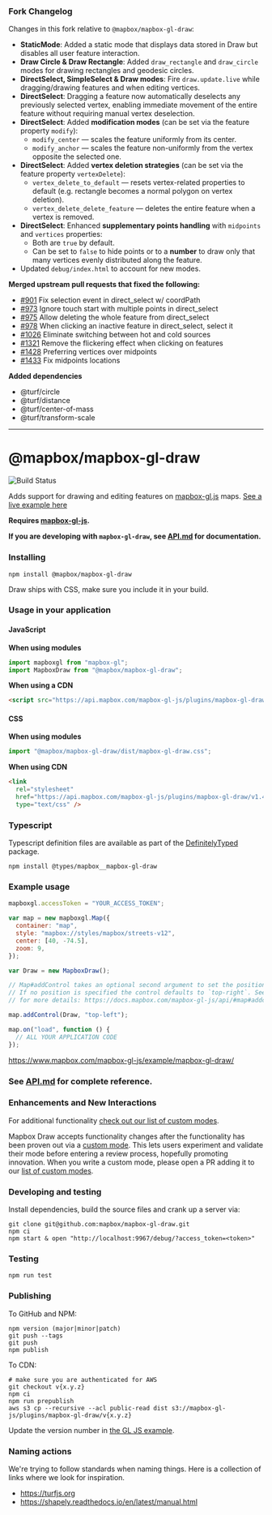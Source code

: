 ### Fork Changelog

Changes in this fork relative to `@mapbox/mapbox-gl-draw`:

- **StaticMode**: Added a static mode that displays data stored in Draw but disables all user feature interaction.
- **Draw Circle & Draw Rectangle**: Added `draw_rectangle` and `draw_circle` modes for drawing rectangles and geodesic circles.
- **DirectSelect, SimpleSelect & Draw modes**: Fire `draw.update.live` while dragging/drawing features and when editing vertices.
- **DirectSelect**: Dragging a feature now automatically deselects any previously selected vertex, enabling immediate movement of the entire feature without requiring manual vertex deselection.
- **DirectSelect**: Added **modification modes** (can be set via the feature property `modify`):
  - `modify_center` — scales the feature uniformly from its center.
  - `modify_anchor` — scales the feature non-uniformly from the vertex opposite the selected one.
- **DirectSelect**: Added **vertex deletion strategies** (can be set via the feature property `vertexDelete`):
  - `vertex_delete_to_default` — resets vertex-related properties to default (e.g. rectangle becomes a normal polygon on vertex deletion).
  - `vertex_delete_delete_feature` — deletes the entire feature when a vertex is removed.
- **DirectSelect**: Enhanced **supplementary points handling** with `midpoints` and `vertices` properties:
  - Both are `true` by default.
  - Can be set to `false` to hide points or to a **number** to draw only that many vertices evenly distributed along the feature.
- Updated `debug/index.html` to account for new modes.

**Merged upstream pull requests that fixed the following:**

- [#901](https://github.com/mapbox/mapbox-gl-draw/pull/901) Fix selection event in direct_select w/ coordPath
- [#973](https://github.com/mapbox/mapbox-gl-draw/pull/973) Ignore touch start with multiple points in direct_select
- [#975](https://github.com/mapbox/mapbox-gl-draw/pull/975) Allow deleting the whole feature from direct_select
- [#978](https://github.com/mapbox/mapbox-gl-draw/pull/978) When clicking an inactive feature in direct_select, select it
- [#1026](https://github.com/mapbox/mapbox-gl-draw/pull/1026) Eliminate switching between hot and cold sources
- [#1321](https://github.com/mapbox/mapbox-gl-draw/pull/1321) Remove the flickering effect when clicking on features
- [#1428](https://github.com/mapbox/mapbox-gl-draw/pull/1428) Preferring vertices over midpoints
- [#1433](https://github.com/mapbox/mapbox-gl-draw/pull/1433) Fix midpoints locations

**Added dependencies**

- @turf/circle
- @turf/distance
- @turf/center-of-mass
- @turf/transform-scale

---

# @mapbox/mapbox-gl-draw

![Build Status](https://github.com/mapbox/mapbox-gl-draw/actions/workflows/main.yml/badge.svg)

Adds support for drawing and editing features on [mapbox-gl.js](https://www.mapbox.com/mapbox-gl-js/) maps. [See a live example here](https://www.mapbox.com/mapbox-gl-js/example/mapbox-gl-draw/)

**Requires [mapbox-gl-js](https://github.com/mapbox/mapbox-gl-js).**

**If you are developing with `mapbox-gl-draw`, see [API.md](https://github.com/mapbox/mapbox-gl-draw/blob/main/docs/API.md) for documentation.**

### Installing

```
npm install @mapbox/mapbox-gl-draw
```

Draw ships with CSS, make sure you include it in your build.

### Usage in your application

#### JavaScript

**When using modules**

```js
import mapboxgl from "mapbox-gl";
import MapboxDraw from "@mapbox/mapbox-gl-draw";
```

**When using a CDN**

```html
<script src="https://api.mapbox.com/mapbox-gl-js/plugins/mapbox-gl-draw/v1.4.3/mapbox-gl-draw.js"></script>
```

#### CSS

**When using modules**

```js
import "@mapbox/mapbox-gl-draw/dist/mapbox-gl-draw.css";
```

**When using CDN**

```html
<link
  rel="stylesheet"
  href="https://api.mapbox.com/mapbox-gl-js/plugins/mapbox-gl-draw/v1.4.3/mapbox-gl-draw.css"
  type="text/css" />
```

### Typescript

Typescript definition files are available as part of the [DefinitelyTyped](https://github.com/DefinitelyTyped/DefinitelyTyped/tree/master/types/mapbox__mapbox-gl-draw) package.

```
npm install @types/mapbox__mapbox-gl-draw
```

### Example usage

```js
mapboxgl.accessToken = "YOUR_ACCESS_TOKEN";

var map = new mapboxgl.Map({
  container: "map",
  style: "mapbox://styles/mapbox/streets-v12",
  center: [40, -74.5],
  zoom: 9,
});

var Draw = new MapboxDraw();

// Map#addControl takes an optional second argument to set the position of the control.
// If no position is specified the control defaults to `top-right`. See the docs
// for more details: https://docs.mapbox.com/mapbox-gl-js/api/#map#addcontrol

map.addControl(Draw, "top-left");

map.on("load", function () {
  // ALL YOUR APPLICATION CODE
});
```

https://www.mapbox.com/mapbox-gl-js/example/mapbox-gl-draw/

### See [API.md](https://github.com/mapbox/mapbox-gl-draw/blob/main/docs/API.md) for complete reference.

### Enhancements and New Interactions

For additional functionality [check out our list of custom modes](https://github.com/mapbox/mapbox-gl-draw/blob/main/docs/MODES.md#available-custom-modes).

Mapbox Draw accepts functionality changes after the functionality has been proven out via a [custom mode](https://github.com/mapbox/mapbox-gl-draw/blob/main/docs/MODES.md#creating-modes-for-mapbox-draw). This lets users experiment and validate their mode before entering a review process, hopefully promoting innovation. When you write a custom mode, please open a PR adding it to our [list of custom modes](https://github.com/mapbox/mapbox-gl-draw/blob/main/docs/MODES.md#available-custom-modes).

### Developing and testing

Install dependencies, build the source files and crank up a server via:

```
git clone git@github.com:mapbox/mapbox-gl-draw.git
npm ci
npm start & open "http://localhost:9967/debug/?access_token=<token>"
```

### Testing

```
npm run test
```

### Publishing

To GitHub and NPM:

```
npm version (major|minor|patch)
git push --tags
git push
npm publish
```

To CDN:

```
# make sure you are authenticated for AWS
git checkout v{x.y.z}
npm ci
npm run prepublish
aws s3 cp --recursive --acl public-read dist s3://mapbox-gl-js/plugins/mapbox-gl-draw/v{x.y.z}
```

Update the version number in [the GL JS example](https://github.com/mapbox/mapbox-gl-js/blob/publisher-production/docs/pages/example/mapbox-gl-draw.html).

### Naming actions

We're trying to follow standards when naming things. Here is a collection of links where we look for inspiration.

- https://turfjs.org
- https://shapely.readthedocs.io/en/latest/manual.html
